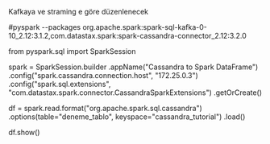 Kafkaya ve straming e göre düzenlenecek

#pyspark --packages org.apache.spark:spark-sql-kafka-0-10_2.12:3.1.2,com.datastax.spark:spark-cassandra-connector_2.12:3.2.0


from pyspark.sql import SparkSession

spark = SparkSession.builder
.appName("Cassandra to Spark DataFrame")
.config("spark.cassandra.connection.host", "172.25.0.3")
.config("spark.sql.extensions", "com.datastax.spark.connector.CassandraSparkExtensions")
.getOrCreate()

df = spark.read.format("org.apache.spark.sql.cassandra")
.options(table="deneme_tablo", keyspace="cassandra_tutorial")
.load()

df.show()
